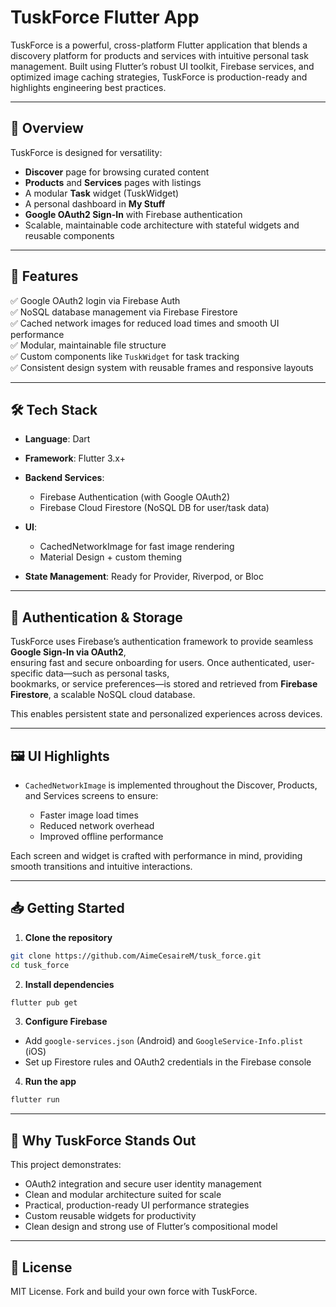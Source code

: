 # TuskForce Flutter App

TuskForce is a powerful, cross-platform Flutter application that blends a discovery platform for
products and services with intuitive personal task management. Built using Flutter’s robust UI
toolkit, Firebase services, and optimized image caching strategies, TuskForce is production-ready
and highlights engineering best practices.

---

## 🚀 Overview

TuskForce is designed for versatility:

* **Discover** page for browsing curated content
* **Products** and **Services** pages with listings
* A modular **Task** widget (TuskWidget)
* A personal dashboard in **My Stuff**
* **Google OAuth2 Sign-In** with Firebase authentication
* Scalable, maintainable code architecture with stateful widgets and reusable components

---

## 🎯 Features

✅ Google OAuth2 login via Firebase Auth  
✅ NoSQL database management via Firebase Firestore  
✅ Cached network images for reduced load times and smooth UI performance  
✅ Modular, maintainable file structure  
✅ Custom components like `TuskWidget` for task tracking  
✅ Consistent design system with reusable frames and responsive layouts

---

## 🛠️ Tech Stack

* **Language**: Dart
* **Framework**: Flutter 3.x+
* **Backend Services**:

    * Firebase Authentication (with Google OAuth2)
    * Firebase Cloud Firestore (NoSQL DB for user/task data)
* **UI**:

    * CachedNetworkImage for fast image rendering
    * Material Design + custom theming
* **State Management**: Ready for Provider, Riverpod, or Bloc

---

## 🔐 Authentication & Storage

TuskForce uses Firebase’s authentication framework to provide seamless **Google Sign-In via OAuth2**,   
ensuring fast and secure onboarding for users. Once authenticated, user-specific data—such as
personal tasks,  
 bookmarks, or service preferences—is stored and retrieved from **Firebase Firestore**, a scalable NoSQL cloud database.

This enables persistent state and personalized experiences across devices.

---

## 🖼️ UI Highlights

* `CachedNetworkImage` is implemented throughout the Discover, Products, and Services screens to
  ensure:

    * Faster image load times
    * Reduced network overhead
    * Improved offline performance

Each screen and widget is crafted with performance in mind, providing smooth transitions and
intuitive interactions.

---

## 📥 Getting Started

1. **Clone the repository**

```bash
git clone https://github.com/AimeCesaireM/tusk_force.git
cd tusk_force
```

2. **Install dependencies**

```bash
flutter pub get
```

3. **Configure Firebase**

* Add `google-services.json` (Android) and `GoogleService-Info.plist` (iOS)
* Set up Firestore rules and OAuth2 credentials in the Firebase console

4. **Run the app**

```bash
flutter run
```

---

## 🧠 Why TuskForce Stands Out

This project demonstrates:

* OAuth2 integration and secure user identity management
* Clean and modular architecture suited for scale
* Practical, production-ready UI performance strategies
* Custom reusable widgets for productivity
* Clean design and strong use of Flutter’s compositional model

---

## 📜 License

MIT License. Fork and build your own force with TuskForce.
